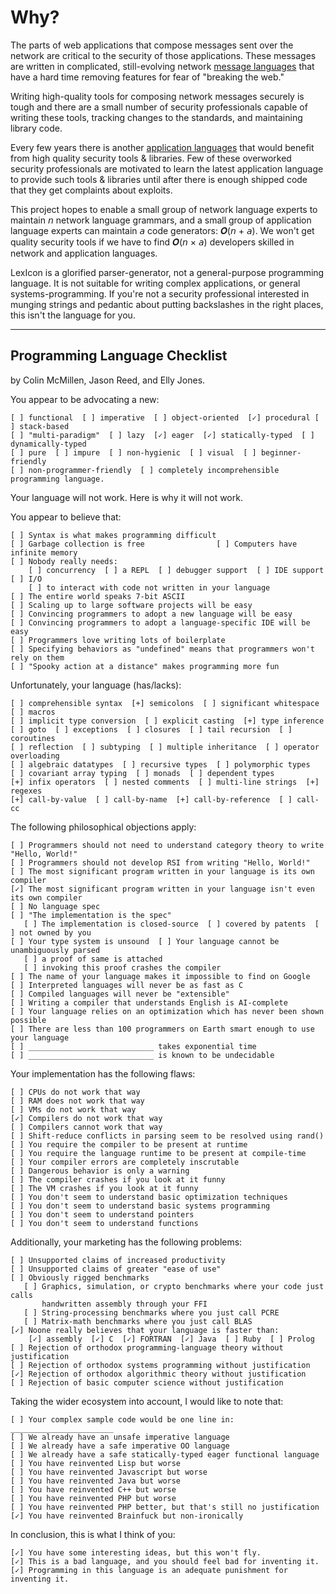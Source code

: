 # Why?

The parts of web applications that compose messages sent over the network
are critical to the security of those applications.  These messages are
written in complicated, still-evolving network [message languages](glossary.md#message_languag)
that have a hard time removing features for fear of "breaking the web."

Writing high-quality tools for composing network messages securely is
tough and there are a small number of security professionals capable
of writing these tools, tracking changes to the standards, and
maintaining library code.

Every few years there is another [application languages](glossary.md#application_languag)
that would benefit from high quality security tools & libraries.  Few
of these overworked security professionals are motivated to learn the
latest application language to provide such tools & libraries until
after there is enough shipped code that they get complaints about
exploits.

This project hopes to enable a small group of network language experts
to maintain &#x1d62f; network language grammars, and a small group of
application language experts can maintain &#x1d622; code generators:
&#x1d476;(&#x1d62f; + &#x1d622;).  We won't get quality security tools
if we have to find &#x1d476;(&#x1d62f; &times; &#x1d622;)
developers skilled in network and application languages.

LexIcon is a glorified parser-generator, not a general-purpose
programming language.  It is not suitable for writing complex
applications, or general systems-programming.  If you're not a
security professional interested in munging strings and pedantic about
putting backslashes in the right places, this isn't the language for
you.

----

<a name="checklist"></a>
## Programming Language Checklist
by Colin McMillen, Jason Reed, and Elly Jones.

You appear to be advocating a new:

```
[ ] functional  [ ] imperative  [ ] object-oriented  [✓] procedural [ ] stack-based
[ ] "multi-paradigm"  [ ] lazy  [✓] eager  [✓] statically-typed  [ ] dynamically-typed
[ ] pure  [ ] impure  [ ] non-hygienic  [ ] visual  [ ] beginner-friendly
[ ] non-programmer-friendly  [ ] completely incomprehensible
programming language.
```

Your language will not work.  Here is why it will not work.

You appear to believe that:

```
[ ] Syntax is what makes programming difficult
[ ] Garbage collection is free                [ ] Computers have infinite memory
[ ] Nobody really needs:
    [ ] concurrency  [ ] a REPL  [ ] debugger support  [ ] IDE support  [ ] I/O
    [ ] to interact with code not written in your language
[ ] The entire world speaks 7-bit ASCII
[ ] Scaling up to large software projects will be easy
[ ] Convincing programmers to adopt a new language will be easy
[ ] Convincing programmers to adopt a language-specific IDE will be easy
[ ] Programmers love writing lots of boilerplate
[ ] Specifying behaviors as "undefined" means that programmers won't rely on them
[ ] "Spooky action at a distance" makes programming more fun
```

Unfortunately, your language (has/lacks):

```
[ ] comprehensible syntax  [+] semicolons  [ ] significant whitespace  [ ] macros
[ ] implicit type conversion  [ ] explicit casting  [+] type inference
[ ] goto  [ ] exceptions  [ ] closures  [ ] tail recursion  [ ] coroutines
[ ] reflection  [ ] subtyping  [ ] multiple inheritance  [ ] operator overloading
[ ] algebraic datatypes  [ ] recursive types  [ ] polymorphic types
[ ] covariant array typing  [ ] monads  [ ] dependent types
[+] infix operators  [ ] nested comments  [ ] multi-line strings  [+] regexes
[+] call-by-value  [ ] call-by-name  [+] call-by-reference  [ ] call-cc
```

The following philosophical objections apply:

```
[ ] Programmers should not need to understand category theory to write "Hello, World!"
[ ] Programmers should not develop RSI from writing "Hello, World!"
[ ] The most significant program written in your language is its own compiler
[✓] The most significant program written in your language isn't even its own compiler
[ ] No language spec
[ ] "The implementation is the spec"
   [ ] The implementation is closed-source  [ ] covered by patents  [ ] not owned by you
[ ] Your type system is unsound  [ ] Your language cannot be unambiguously parsed
   [ ] a proof of same is attached
   [ ] invoking this proof crashes the compiler
[ ] The name of your language makes it impossible to find on Google
[ ] Interpreted languages will never be as fast as C
[ ] Compiled languages will never be "extensible"
[ ] Writing a compiler that understands English is AI-complete
[ ] Your language relies on an optimization which has never been shown possible
[ ] There are less than 100 programmers on Earth smart enough to use your language
[ ] ____________________________ takes exponential time
[ ] ____________________________ is known to be undecidable
```

Your implementation has the following flaws:

```
[ ] CPUs do not work that way
[ ] RAM does not work that way
[ ] VMs do not work that way
[✓] Compilers do not work that way
[ ] Compilers cannot work that way
[ ] Shift-reduce conflicts in parsing seem to be resolved using rand()
[ ] You require the compiler to be present at runtime
[ ] You require the language runtime to be present at compile-time
[ ] Your compiler errors are completely inscrutable
[ ] Dangerous behavior is only a warning
[ ] The compiler crashes if you look at it funny
[ ] The VM crashes if you look at it funny
[ ] You don't seem to understand basic optimization techniques
[ ] You don't seem to understand basic systems programming
[ ] You don't seem to understand pointers
[ ] You don't seem to understand functions
```

Additionally, your marketing has the following problems:

```
[ ] Unsupported claims of increased productivity
[ ] Unsupported claims of greater "ease of use"
[ ] Obviously rigged benchmarks
   [ ] Graphics, simulation, or crypto benchmarks where your code just calls
       handwritten assembly through your FFI
   [ ] String-processing benchmarks where you just call PCRE
   [ ] Matrix-math benchmarks where you just call BLAS
[✓] Noone really believes that your language is faster than:
    [✓] assembly  [✓] C  [✓] FORTRAN  [✓] Java  [ ] Ruby  [ ] Prolog
[ ] Rejection of orthodox programming-language theory without justification
[ ] Rejection of orthodox systems programming without justification
[✓] Rejection of orthodox algorithmic theory without justification
[ ] Rejection of basic computer science without justification
```

Taking the wider ecosystem into account, I would like to note that:

```
[ ] Your complex sample code would be one line in: _______________________
[ ] We already have an unsafe imperative language
[ ] We already have a safe imperative OO language
[ ] We already have a safe statically-typed eager functional language
[ ] You have reinvented Lisp but worse
[ ] You have reinvented Javascript but worse
[ ] You have reinvented Java but worse
[ ] You have reinvented C++ but worse
[ ] You have reinvented PHP but worse
[ ] You have reinvented PHP better, but that's still no justification
[✓] You have reinvented Brainfuck but non-ironically
```

In conclusion, this is what I think of you:

```
[✓] You have some interesting ideas, but this won't fly.
[✓] This is a bad language, and you should feel bad for inventing it.
[✓] Programming in this language is an adequate punishment for inventing it.
```
